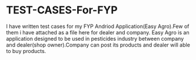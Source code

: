 # TEST-CASES-For-FYP
I have written test cases for my FYP Andriod Application(Easy Agro).Few of them i have attached as a file here for dealer and company.
Easy Agro is an application designed to be used in pesticides industry between company and dealer(shop owner).Company can post its products and dealer will able to buy products.
